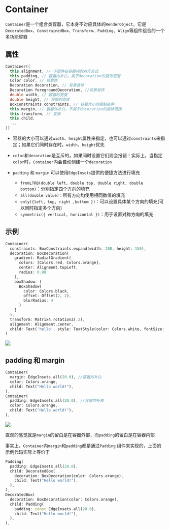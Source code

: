 # Container

`Container`是一个组合类容器，它本身不对应具体的`RenderObject`，它是`DecoratedBox`、`ConstrainedBox、Transform`、`Padding`、`Align`等组件组合的一个多功能容器

## 属性

```dart
Container({
  this.alignment, // 子组件在容器内的对齐方式
  this.padding, // 容器内补白，属于decoration的装饰范围
  Color color, // 背景色
  Decoration decoration, // 背景装饰
  Decoration foregroundDecoration, //前景装饰
  double width, // 容器的宽度
  double height, // 容器的高度
  BoxConstraints constraints, // 容器大小的限制条件
  this.margin, // 容器外补白，不属于decoration的装饰范围
  this.transform, // 变换
  this.child,
  ...
})
```

- 容器的大小可以通过`width`、`height`属性来指定，也可以通过`constraints`来指定；如果它们同时存在时，`width`、`height`优先
- `color`和`decoration`是互斥的，如果同时设置它们则会报错！实际上，当指定`color`时，`Container`内会自动创建一个`decoration`

- `padding` 和 `margin` 可以使用`EdgeInsets`提供的便捷方法进行填充
  - `fromLTRB(double left, double top, double right, double bottom)`：分别指定四个方向的填充
  - `all(double value)` : 所有方向均使用相同数值的填充
  - `only({left, top, right ,bottom })`：可以设置具体某个方向的填充(可以同时指定多个方向)
  - `symmetric({ vertical, horizontal })`：用于设置对称方向的填充

## 示例

```dart
Container(
  constraints: BoxConstraints.expand(width: 200, height: 150),
  decoration: BoxDecoration(
    gradient: RadialGradient(
      colors: [Colors.red, Colors.orange],
      center: Alignment.topLeft,
      radius: 0.98
    ),
    boxShadow: [
      BoxShadow(
        color: Colors.black,
        offset: Offset(2, 2),
        blurRadius: 4
      )
    ]
  ),
  transform: Matrix4.rotationZ(.2),
  alignment: Alignment.center,
  child: Text('hello', style: TextStyle(color: Colors.white, fontSize: 40)),
)
```

![](https://cdn.jsdelivr.net/gh/kingmusi/blogImages//img/20220111150041.png)

## padding 和 margin

```dart
Container(
  margin: EdgeInsets.all(20.0), //容器外补白
  color: Colors.orange,
  child: Text("Hello world!"),
),
Container(
  padding: EdgeInsets.all(20.0), //容器内补白
  color: Colors.orange,
  child: Text("Hello world!"),
),
```

![](https://cdn.jsdelivr.net/gh/kingmusi/blogImages//img/20220111150417.png)

直观的感觉就是`margin`的留白是在容器外部，而`padding`的留白是在容器内部

事实上，`Container`内`margin`和`padding`都是通过`Padding` 组件来实现的，上面的示例代码实际上等价于

```dart
Padding(
  padding: EdgeInsets.all(20.0),
  child: DecoratedBox(
    decoration: BoxDecoration(color: Colors.orange),
    child: Text("Hello world!"),
  ),
),
DecoratedBox(
  decoration: BoxDecoration(color: Colors.orange),
  child: Padding(
    padding: const EdgeInsets.all(20.0),
    child: Text("Hello world!"),
  ),
),
```

